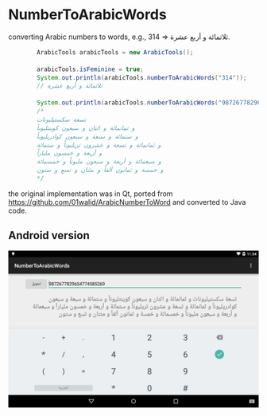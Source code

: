 # NumberToArabicWords
converting Arabic numbers to words, e.g., 314 => ثلاثمائة و أربع عشرة.

```java
        ArabicTools arabicTools = new ArabicTools();

        arabicTools.isFeminine = true;
        System.out.println(arabicTools.numberToArabicWords("314")); 
        // ثلاثمائة و أربع عشرة 
        
        System.out.println(arabicTools.numberToArabicWords("9872677829654774585269"));
        /*
        تسعة سكستيليونات
        و ثمانمائة و اثنان و سبعون كوينتليوناً 
        و ستمائة و سبعة و سبعون كوادريليوناً 
        و ثمانمائة و تسعة و عشرون تريليوناً و ستمائة 
        و أربعة و خمسون ملياراً 
        و سبعمائة و أربعة و سبعون مليوناً و خمسمائة 
        و خمسة و ثمانون ألفاً و مئتان و تسع و ستون 
        */

```

the original implementation was in Qt, ported from https://github.com/01walid/ArabicNumberToWord and converted to Java code.

Android version
----

[![ArabicNumberToWords](https://github.com/bluemix/NumberToArabicWordsAndroid/blob/master/device-2015-08-23-235431.png)](https://github.com/bluemix/NumberToArabicWordsAndroid)


